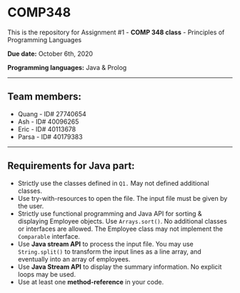 # COMP348

This is the repository for Assignment #1 - **COMP 348 class** - Principles of Programming Languages

**Due date:** October 6th, 2020

**Programming languages:** Java & Prolog

---

## Team members:
- Quang - ID# 27740654
- Ash - ID# 40096265
- Eric - ID# 40113678
- Parsa - ID# 40179383

---

## Requirements for Java part:
- Strictly use the classes defined in `Q1.` May not defined additional classes.
- Use try-with-resources to open the file. The input file must be given by the user.
- Strictly use functional programming and Java API for sorting & displaying Employee objects. Use `Arrays.sort()`. No additional classes or interfaces are allowed. The Employee class may not implement the `Comparable` interface.
- Use **Java stream API** to process the input file. You may use `String.split()` to transform the input lines as a line array, and eventually into an array of employees.
- Use **Java Stream API** to display the summary information. No explicit loops may be used.
- Use at least one **method-reference** in your code.


